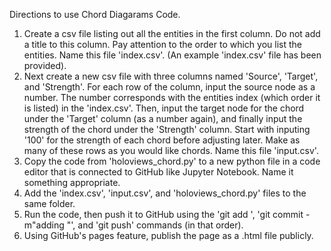 
Directions to use Chord Diagarams Code.

1. Create a csv file listing out all the entities in the first column. Do not add a title to this column. Pay attention to the order to which you list the entities. Name this file 'index.csv'. (An example 'index.csv' file has been provided).
2. Next create a new csv file with three columns named 'Source', 'Target', and 'Strength'. For each row of the column, input the source node as a number. The number corresponds with the entities index (which order it is listed) in the 'index.csv'. Then, input the target node for the chord under the 'Target' column (as a number again), and finally input the strength of the chord under the 'Strength' column. Start with inputing '100' for the strength of each chord before adjusting later. Make as many of these rows as you would like chords. Name this file 'input.csv'.
3. Copy the code from 'holoviews_chord.py' to a new python file in a code editor that is connected to GitHub like Jupyter Notebook. Name it something appropriate.
4. Add the 'index.csv', 'input.csv', and 'holoviews_chord.py' files to the same folder.
5. Run the code, then push it to GitHub using the 'git add <file name>', 'git commit -m"adding <file name>"', and 'git push' commands (in that order).
6. Using GitHub's pages feature, publish the page as a .html file publicly.
